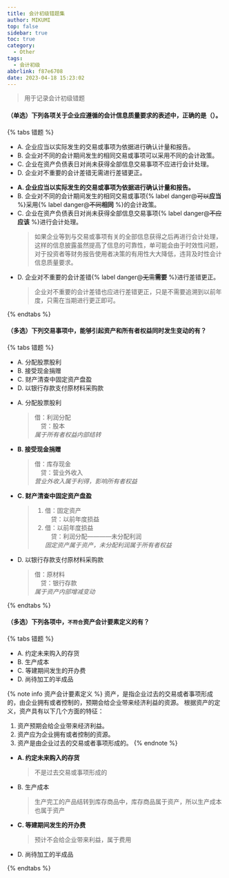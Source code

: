 ```yaml
---
title: 会计初级错题集
author: MIKUMI
top: false
sidebar: true
toc: true
category:
  - Other
tags:
  - 会计初级
abbrlink: f87e6708
date: 2023-04-18 15:23:02
---
```

> 用于记录会计初级错题
<!--more-->
#### （单选）下列各项关于企业应遵循的会计信息质量要求的表述中，正确的是（）。
{% tabs 错题 %}
<!-- tab 原题 -->
* A. 企业应当以实际发生的交易或事项为依据进行确认计量和报告。
* B. 企业对不同的会计期间发生的相同交易或事项可以采用不同的会计政策。
* C. 企业在资产负债表日对尚未获得全部信息交易事项不应进行会计处理。
* D. 企业对不重要的会计差错无需进行差错更正。
<!-- endtab -->
<!-- tab 解析 -->
* **A. 企业应当以实际发生的交易或事项为依据进行确认计量和报告。**
* B. 企业对不同的会计期间发生的相同交易或事项{% label danger@~~可以~~**应当** %}采用{% label danger@~~不同~~**相同** %}的会计政策。
* C. 企业在资产负债表日对尚未获得全部信息交易事项{% label danger@~~不应~~**应该** %}进行会计处理。
  > 如果企业等到与交易或事项有关的全部信息获得之后再进行会计处理，这样的信息披露虽然提高了信息的可靠性，单可能会由于时效性问题，对于投资者等财务报告使用者决策的有用性大大降低，违背及时性会计信息质量要求。
* D. 企业对不重要的会计差错{% label danger@~~无需~~**需要** %}进行差错更正。
  > 企业对不重要的会计差错也应进行差错更正，只是不需要追溯到以前年度，只需在当期进行更正即可。
<!-- endtab -->
{% endtabs %}

#### （多选）下列交易事项中，能够引起资产和所有者权益同时发生变动的有？
{% tabs 错题 %}
<!-- tab 原题 -->
* A. 分配股票股利
* B. 接受现金捐赠
* C. 财产清查中固定资产盘盈
* D. 以银行存款支付原材料采购款
<!-- endtab -->
<!-- tab 解析 -->
* A. 分配股票股利
  > 借：利润分配  
    &emsp;贷：股本  
    *属于所有者权益内部结转*
* **B. 接受现金捐赠**
  > 借：库存现金  
    &emsp;贷：营业外收入  
    *营业外收入属于利得，影响所有者权益*
* **C. 财产清查中固定资产盘盈**
  > 1. 借：固定资产  
    &emsp;贷：以前年度损益   
  > 2. 借：以前年度损益  
    &emsp;贷：利润分配————未分配利润  
     *固定资产属于资产，未分配利润属于所有者权益*
* D. 以银行存款支付原材料采购款
  > 借：原材料  
    &emsp;贷：银行存款  
    *属于资产内部增减变动*
<!-- endtab -->
{% endtabs %}

#### （多选）下列各项中，`不符合`资产会计要素定义的有？
{% tabs 错题 %}
<!-- tab 原题 -->
* A. 约定未来购入的存货
* B. 生产成本
* C. 等建期间发生的开办费
* D. 尚待加工的半成品
<!-- endtab -->
<!-- tab 解析 -->
{% note info 资产会计要素定义 %}
资产，是指企业过去的交易或者事项形成的，由企业拥有或者控制的，预期会给企业带来经济利益的资源。
根据资产的定义，资产具有以下几个方面的特征：
1. 资产预期会给企业带来经济利益。
2. 资产应为企业拥有或者控制的资源。
3. 资产是由企业过去的交易或者事项形成的。
{% endnote %}
* **A. 约定未来购入的存货**
  > 不是过去交易或事项形成的
* B. 生产成本
  > 生产完工的产品结转到库存商品中，库存商品属于资产，所以生产成本也属于资产
* **C. 等建期间发生的开办费**
  > 预计不会给企业带来利益，属于费用
* D. 尚待加工的半成品
<!-- endtab -->
{% endtabs %}